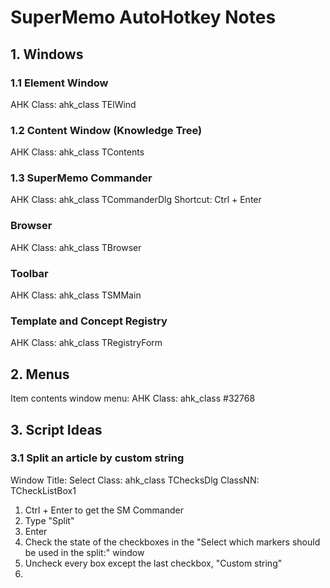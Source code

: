 # SuperMemo AutoHotkey Notes

## 1. Windows

### 1.1 Element Window

AHK Class: ahk_class TElWind

### 1.2 Content Window (Knowledge Tree)

AHK Class: ahk_class TContents

### 1.3 SuperMemo Commander

AHK Class: ahk_class TCommanderDlg
Shortcut: Ctrl + Enter

### Browser

AHK Class: ahk_class TBrowser

### Toolbar

AHK Class: ahk_class TSMMain

### Template and Concept Registry

AHK Class: ahk_class TRegistryForm

## 2. Menus

Item contents window menu:
AHK Class: ahk_class #32768

## 3. Script Ideas

### 3.1 Split an article by custom string

Window Title: Select
Class: ahk_class TChecksDlg
ClassNN: TCheckListBox1

1. Ctrl + Enter to get the SM Commander
2. Type "Split"
3. Enter
4. Check the state of the checkboxes in the "Select which markers should be used in the split:" window
5. Uncheck every box except the last checkbox, "Custom string"
6.
